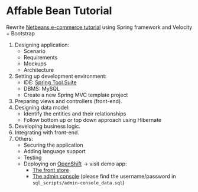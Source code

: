 Affable Bean Tutorial
=====================

Rewrite [Netbeans e-commerce tutorial](https://netbeans.org/kb/docs/javaee/ecommerce/intro.html) using Spring framework and Velocity + Bootstrap

1. Designing application:
   * Scenario
   * Requirements
   * Mockups
   * Architecture
2. Setting up development environment:
   * IDE: [Spring Tool Suite](https://spring.io/tools/sts/all)
   * DBMS: MySQL
   * Create a new Spring MVC template project
3. Preparing views and controllers (front-end).
4. Designing data model:
   * Identify the entities and their relationships
   * Follow bottom up or top down approach using Hibernate
5. Developing business logic.
6. Integrating with front-end.
7. Others:
   * Securing the application
   * Adding language support
   * Testing
   * Deploying on [OpenShift](https://www.openshift.com/) -> visit demo app:
   	 - [The front store](http://affablebean-tonyvo.rhcloud.com/)
   	 - [The admin console](http://affablebean-tonyvo.rhcloud.com/admin) (please find the username/password in `sql_scripts/admin-console_data.sql`)